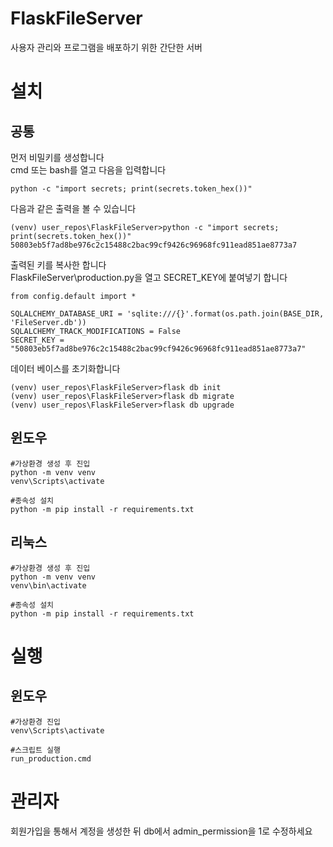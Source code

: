 # FlaskFileServer
사용자 관리와 프로그램을 배포하기 위한 간단한 서버

# 설치

## 공통
먼저 비밀키를 생성합니다  
cmd 또는 bash를 열고 다음을 입력합니다  
```
python -c "import secrets; print(secrets.token_hex())" 
```

다음과 같은 출력을 볼 수 있습니다  
```
(venv) user_repos\FlaskFileServer>python -c "import secrets; print(secrets.token_hex())" 
50803eb5f7ad8be976c2c15488c2bac99cf9426c96968fc911ead851ae8773a7
```

출력된 키를 복사한 합니다  
FlaskFileServer\production.py을 열고 SECRET_KEY에 붙여넣기 합니다  
```
from config.default import *

SQLALCHEMY_DATABASE_URI = 'sqlite:///{}'.format(os.path.join(BASE_DIR, 'FileServer.db'))
SQLALCHEMY_TRACK_MODIFICATIONS = False
SECRET_KEY = "50803eb5f7ad8be976c2c15488c2bac99cf9426c96968fc911ead851ae8773a7"
```

데이터 베이스를 초기화합니다
```
(venv) user_repos\FlaskFileServer>flask db init
(venv) user_repos\FlaskFileServer>flask db migrate
(venv) user_repos\FlaskFileServer>flask db upgrade
```


## 윈도우  
```
#가상환경 생성 후 진입
python -m venv venv
venv\Scripts\activate

#종속성 설치
python -m pip install -r requirements.txt

```

## 리눅스  
```
#가상환경 생성 후 진입
python -m venv venv
venv\bin\activate

#종속성 설치
python -m pip install -r requirements.txt

```


# 실행

## 윈도우
```
#가상환경 진입
venv\Scripts\activate

#스크립트 실행
run_production.cmd
```


# 관리자  
회원가입을 통해서 계정을 생성한 뒤
db에서 admin_permission을 1로 수정하세요
